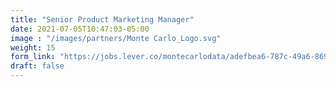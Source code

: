 ```yaml
---
title: "Senior Product Marketing Manager"
date: 2021-07-05T10:47:03-05:00
image : "/images/partners/Monte Carlo_Logo.svg"
weight: 15
form_link: "https://jobs.lever.co/montecarlodata/adefbea6-787c-49a6-8696-11b48c5e6e3a"
draft: false
---
```


